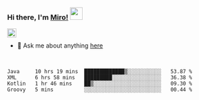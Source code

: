 ### Hi there, I'm [Miro!](https://castariva18.github.io/)  <img src="https://github.com/TheDudeThatCode/TheDudeThatCode/blob/master/Assets/Hi.gif" width="29px">

<a href="https://discord.gg/bhPzjwR">
  <img align="left" alt="Clown Discord" width="21px" src="https://cdn4.iconfinder.com/data/icons/logos-and-brands/512/91_Discord_logo_logos-512.png" />
</a>

<br />

- 💬 Ask me about anything [here](https://github.com/castariva18/castariva18/issues)

<br />

<!--START_SECTION:waka-->
```text
Java     10 hrs 19 mins  █████████████▒░░░░░░░░░░░   53.87 % 
XML      6 hrs 58 mins   █████████░░░░░░░░░░░░░░░░   36.38 % 
Kotlin   1 hr 46 mins    ██▒░░░░░░░░░░░░░░░░░░░░░░   09.30 % 
Groovy   5 mins          ░░░░░░░░░░░░░░░░░░░░░░░░░   00.44 % 
```
<!--END_SECTION:waka-->
